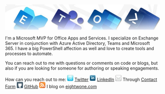 ![Banner](https://raw.githubusercontent.com/michelderooij/michelderooij/master/Metro_v6_Banner_GitHub.jpg)

I'm a Microsoft MVP for Office Apps and Services. I specialize on Exchange Server in conjunction with Azure Active Directory, Teams and Microsoft 365. I have a big PowerShell affection as well and love to create tools and processes to automate.

You can reach out to me with questions or comments on code or blogs, but also if you are looking for someone for authoring or speaking engagements.

How can you reach out to me:
![Twitter](https://raw.githubusercontent.com/michelderooij/michelderooij/master/icon_twitter.jpg) [Twitter](https://twitter.com/mderooij)
![LinkedIn](https://raw.githubusercontent.com/michelderooij/michelderooij/master/icon_linkedin.jpg) [LinkedIn](http://nl.linkedin.com/in/michelderooij)
![Mail](https://raw.githubusercontent.com/michelderooij/michelderooij/master/icon_mail.jpg) Through [Contact Form](https://eightwone.com/contact/)
![GitHub](https://raw.githubusercontent.com/michelderooij/michelderooij/master/icon_github1.png) [GitHub](https://github.com/michelderooij)
![Blog](https://raw.githubusercontent.com/michelderooij/michelderooij/master/rss-button.png) I blog on [eightwone.com](https://eightwone.com/)
